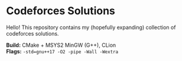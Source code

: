 # Codeforces Solutions
Hello! This repository contains my (hopefully expanding) collection of codeforces solutions.

**Build:** CMake + MSYS2 MinGW (G++), CLion  
**Flags:** `-std=gnu++17 -O2 -pipe -Wall -Wextra`